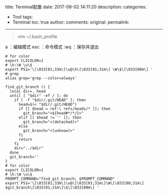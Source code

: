 title:  Terminal配置
date: 2017-08-02 14:11:20
description: 
categories:
- Tool
tags:
- Terminal
toc: true
author:
comments:
original:
permalink: 
---
> vim ~/.bash_profile

a ：编辑模式
esc ：命令模式
:wq ：保存并退出

<!-- more -->


```
# for color
export CLICOLOR=1
# \h:\W \u\$
export PS1='\[\033[01;33m\]\u@\h\[\033[01;31m\] \W\$\[\033[00m\] '
# grep
alias grep='grep --color=always'
```

```
find_git_branch () {
  local dir=. head
  until [ "$dir" -ef / ]; do
    if [ -f "$dir/.git/HEAD" ]; then
      head=$(< "$dir/.git/HEAD")
      if [[ $head = ref:\ refs/heads/* ]]; then
        git_branch="<${head#*/*/}>"
      elif [[ $head != '' ]]; then
        git_branch="<(detached)>"
      else
        git_branch="<(unknow)>"
      fi  
      return
    fi  
    dir="../$dir"
  done
  git_branch=''
}
# for color
export CLICOLOR=1
# \h:\W \u\$
PROMPT_COMMAND="find_git_branch; $PROMPT_COMMAND"
export PS1='\[\033[01;33m\]\u@\[\033[01;31m\]\W\[\033[00;31m\] $git_branch\[\033[01;31m\]\$\[\033[00m\] '
```




